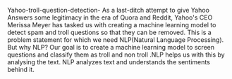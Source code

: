 Yahoo-troll-question-detection-
As a last-ditch attempt to give Yahoo Answers some legitimacy in the era of Quora and Reddit, Yahoo's CEO Merissa Meyer has tasked us with creating a machine learning model to detect spam and troll questions so that they can be removed. 
This is a problem statement for which we need NLP(Natural Language Processing). 
But why NLP? Our goal is to create a machine learning model to screen questions and classify them as troll and non troll .NLP helps us with this by analysing the text. NLP analyzes text and understands the sentiments behind it.
 

 
